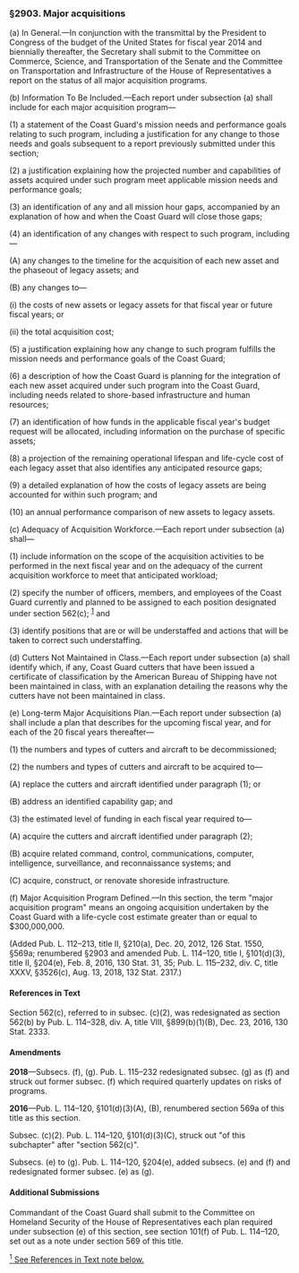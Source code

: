 ### §2903. Major acquisitions ###

(a) In General.—In conjunction with the transmittal by the President to Congress of the budget of the United States for fiscal year 2014 and biennially thereafter, the Secretary shall submit to the Committee on Commerce, Science, and Transportation of the Senate and the Committee on Transportation and Infrastructure of the House of Representatives a report on the status of all major acquisition programs.

(b) Information To Be Included.—Each report under subsection (a) shall include for each major acquisition program—

(1) a statement of the Coast Guard's mission needs and performance goals relating to such program, including a justification for any change to those needs and goals subsequent to a report previously submitted under this section;

(2) a justification explaining how the projected number and capabilities of assets acquired under such program meet applicable mission needs and performance goals;

(3) an identification of any and all mission hour gaps, accompanied by an explanation of how and when the Coast Guard will close those gaps;

(4) an identification of any changes with respect to such program, including—

(A) any changes to the timeline for the acquisition of each new asset and the phaseout of legacy assets; and

(B) any changes to—

(i) the costs of new assets or legacy assets for that fiscal year or future fiscal years; or

(ii) the total acquisition cost;

(5) a justification explaining how any change to such program fulfills the mission needs and performance goals of the Coast Guard;

(6) a description of how the Coast Guard is planning for the integration of each new asset acquired under such program into the Coast Guard, including needs related to shore-based infrastructure and human resources;

(7) an identification of how funds in the applicable fiscal year's budget request will be allocated, including information on the purchase of specific assets;

(8) a projection of the remaining operational lifespan and life-cycle cost of each legacy asset that also identifies any anticipated resource gaps;

(9) a detailed explanation of how the costs of legacy assets are being accounted for within such program; and

(10) an annual performance comparison of new assets to legacy assets.

(c) Adequacy of Acquisition Workforce.—Each report under subsection (a) shall—

(1) include information on the scope of the acquisition activities to be performed in the next fiscal year and on the adequacy of the current acquisition workforce to meet that anticipated workload;

(2) specify the number of officers, members, and employees of the Coast Guard currently and planned to be assigned to each position designated under section 562(c); <sup><a href="#2903_1_target" name="2903_1">1</a></sup> and

(3) identify positions that are or will be understaffed and actions that will be taken to correct such understaffing.

(d) Cutters Not Maintained in Class.—Each report under subsection (a) shall identify which, if any, Coast Guard cutters that have been issued a certificate of classification by the American Bureau of Shipping have not been maintained in class, with an explanation detailing the reasons why the cutters have not been maintained in class.

(e) Long-term Major Acquisitions Plan.—Each report under subsection (a) shall include a plan that describes for the upcoming fiscal year, and for each of the 20 fiscal years thereafter—

(1) the numbers and types of cutters and aircraft to be decommissioned;

(2) the numbers and types of cutters and aircraft to be acquired to—

(A) replace the cutters and aircraft identified under paragraph (1); or

(B) address an identified capability gap; and

(3) the estimated level of funding in each fiscal year required to—

(A) acquire the cutters and aircraft identified under paragraph (2);

(B) acquire related command, control, communications, computer, intelligence, surveillance, and reconnaissance systems; and

(C) acquire, construct, or renovate shoreside infrastructure.

(f) Major Acquisition Program Defined.—In this section, the term "major acquisition program" means an ongoing acquisition undertaken by the Coast Guard with a life-cycle cost estimate greater than or equal to $300,000,000.

(Added Pub. L. 112–213, title II, §210(a), Dec. 20, 2012, 126 Stat. 1550, §569a; renumbered §2903 and amended Pub. L. 114–120, title I, §101(d)(3), title II, §204(e), Feb. 8, 2016, 130 Stat. 31, 35; Pub. L. 115–232, div. C, title XXXV, §3526(c), Aug. 13, 2018, 132 Stat. 2317.)

#### References in Text ####

Section 562(c), referred to in subsec. (c)(2), was redesignated as section 562(b) by Pub. L. 114–328, div. A, title VIII, §899(b)(1)(B), Dec. 23, 2016, 130 Stat. 2333.

#### Amendments ####

**2018**—Subsecs. (f), (g). Pub. L. 115–232 redesignated subsec. (g) as (f) and struck out former subsec. (f) which required quarterly updates on risks of programs.

**2016**—Pub. L. 114–120, §101(d)(3)(A), (B), renumbered section 569a of this title as this section.

Subsec. (c)(2). Pub. L. 114–120, §101(d)(3)(C), struck out "of this subchapter" after "section 562(c)".

Subsecs. (e) to (g). Pub. L. 114–120, §204(e), added subsecs. (e) and (f) and redesignated former subsec. (e) as (g).

#### Additional Submissions ####

Commandant of the Coast Guard shall submit to the Committee on Homeland Security of the House of Representatives each plan required under subsection (e) of this section, see section 101(f) of Pub. L. 114–120, set out as a note under section 569 of this title.

[<sup>1</sup> See References in Text note below.](#2903_1)